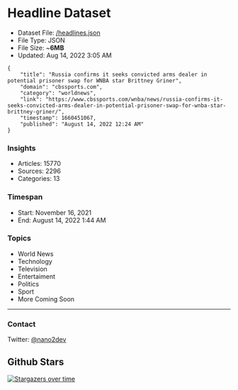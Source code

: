 # Headline Dataset

- Dataset File: [/headlines.json](https://raw.githubusercontent.com/fwd/news/master/headlines.json) 
- File Type: JSON
- File Size: ~**6MB**
- Updated: Aug 14, 2022 3:05 AM

```
{
    "title": "Russia confirms it seeks convicted arms dealer in potential prisoner swap for WNBA star Brittney Griner",
    "domain": "cbssports.com",
    "category": "worldnews",
    "link": "https://www.cbssports.com/wnba/news/russia-confirms-it-seeks-convicted-arms-dealer-in-potential-prisoner-swap-for-wnba-star-brittney-griner/",
    "timestamp": 1660451067,
    "published": "August 14, 2022 12:24 AM"
}
```

### Insights

- Articles: 15770
- Sources: 2296
- Categories: 13

### Timespan

- Start: November 16, 2021
- End: August 14, 2022 1:44 AM

### Topics

- World News
- Technology
- Television
- Entertaiment
- Politics
- Sport
- More Coming Soon

---

### Contact 

Twitter: [@nano2dev](https://twitter.com/nano2dev)

## Github Stars

[![Stargazers over time](https://starchart.cc/fwd/news.svg)](https://starchart.cc/fwd/news)
	